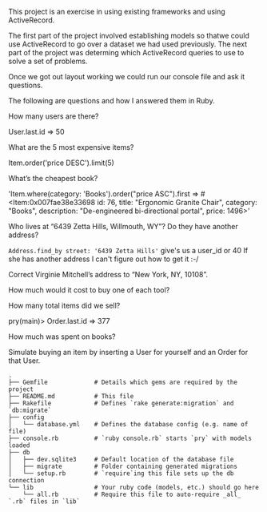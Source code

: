 This project is an exercise in using existing frameworks and using ActiveRecord.

The first part of the project involved establishing models so thatwe could use ActiveRecord to go over a dataset we had used previously. The next part of the project was determing which ActiveRecord queries to use to solve a set of problems.

Once we got out layout working we could run our console file and ask it questions.

The following are questions and how I answered them in Ruby.

How many users are there?

 User.last.id
=> 50

What are the 5 most expensive items?

Item.order('price DESC').limit(5)

What’s the cheapest book?

'Item.where(category: 'Books').order("price ASC").first
=> #<Item:0x007fae38e33698 id: 76, title: "Ergonomic Granite Chair", category: "Books", description: "De-engineered bi-directional portal", price: 1496>'

Who lives at “6439 Zetta Hills, Willmouth, WY”? Do they have another address?

`Address.find_by street: '6439 Zetta Hills'` give's us a user_id or 40
If she has another address I can't figure out how to get it :-/

Correct Virginie Mitchell’s address to “New York, NY, 10108”.

How much would it cost to buy one of each tool?



How many total items did we sell?

pry(main)> Order.last.id
=> 377

How much was spent on books?

Simulate buying an item by inserting a User for yourself and an Order for that User.

```
.
├── Gemfile             # Details which gems are required by the project
├── README.md           # This file
├── Rakefile            # Defines `rake generate:migration` and `db:migrate`
├── config
│   └── database.yml    # Defines the database config (e.g. name of file)
├── console.rb          # `ruby console.rb` starts `pry` with models loaded
├── db
│   ├── dev.sqlite3     # Default location of the database file
│   ├── migrate         # Folder containing generated migrations
│   └── setup.rb        # `require`ing this file sets up the db connection
└── lib                 # Your ruby code (models, etc.) should go here
    └── all.rb          # Require this file to auto-require _all_ `.rb` files in `lib`
```

